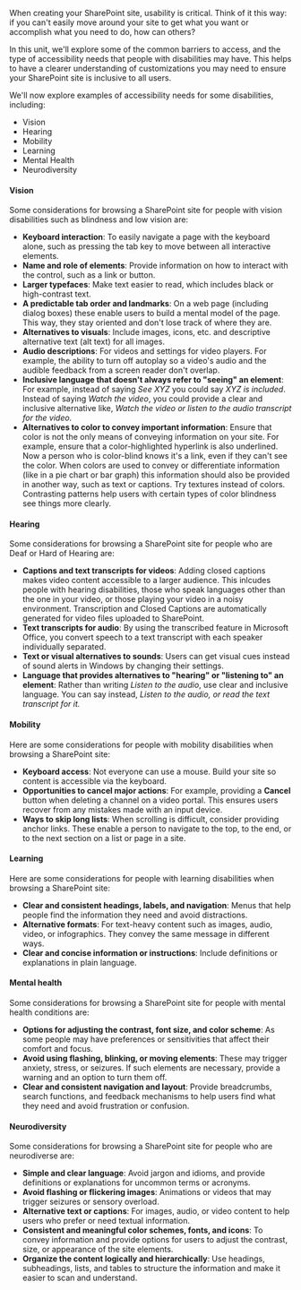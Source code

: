 When creating your SharePoint site, usability is critical. Think of it this way: if you can't easily move around your site to get what you want or accomplish what you need to do, how can others?

In this unit, we'll explore some of the common barriers to access, and the type of accessibility needs that people with disabilities may have. This helps to have a clearer understanding of customizations you may need to ensure your SharePoint site is inclusive to all users.

We'll now explore examples of accessibility needs for some disabilities, including:

- Vision
- Hearing
- Mobility
- Learning
- Mental Health
- Neurodiversity

#### Vision

Some considerations for browsing a SharePoint site for people with vision disabilities such as blindness and low vision are:

- **Keyboard interaction**: To easily navigate a page with the keyboard alone, such as pressing the tab key to move between all interactive elements.
- **Name and role of elements**: Provide information on how to interact with the control, such as a link or button.
- **Larger typefaces**: Make text easier to read, which includes black or high-contrast text.
- **A predictable tab order and landmarks**: On a web page (including dialog boxes) these enable users to build a mental model of the page. This way, they stay oriented and don't lose track of where they are.
- **Alternatives to visuals**: Include images, icons, etc. and descriptive alternative text (alt text) for all images.
- **Audio descriptions**: For videos and settings for video players. For example, the ability to turn off autoplay so a video's audio and the audible feedback from a screen reader don't overlap.
- **Inclusive language that doesn't always refer to "seeing" an element**: For example, instead of saying *See XYZ* you could say *XYZ is included*. Instead of saying *Watch the video*, you could provide a clear and inclusive alternative like, *Watch the video or listen to the audio transcript for the video.*
- **Alternatives to color to convey important information**: Ensure that color is not the only means of conveying information on your site. For example, ensure that a color-highlighted hyperlink is also underlined. Now a person who is color-blind knows it's a link, even if they can't see the color. When colors are used to convey or differentiate information (like in a pie chart or bar graph) this information should also be provided in another way, such as text or captions. Try textures instead of colors. Contrasting patterns help users with certain types of color blindness see things more clearly.

#### Hearing

Some considerations for browsing a SharePoint site for people who are Deaf or Hard of Hearing are:

- **Captions and text transcripts for videos**: Adding closed captions makes video content accessible to a larger audience. This inlcudes people with hearing disabilities, those who speak languages other than the one in your video, or those playing your video in a noisy environment. Transcription and Closed Captions are automatically generated for video files uploaded to SharePoint.
- **Text transcripts for audio**: By using the transcribed feature in Microsoft Office, you convert speech to a text transcript with each speaker individually separated.
- **Text or visual alternatives to sounds**: Users can get visual cues instead of sound alerts in Windows by changing their settings.
- **Language that provides alternatives to "hearing" or "listening to" an element**: Rather than writing *Listen to the audio*, use clear and inclusive language. You can say instead, *Listen to the audio, or read the text transcript for it.*

#### Mobility

Here are some considerations for people with mobility disabilities when browsing a SharePoint site:

- **Keyboard access**: Not everyone can use a mouse. Build your site so content is accessible via the keyboard.
- **Opportunities to cancel major actions**: For example, providing a **Cancel** button when deleting a channel on a video portal. This ensures users recover from any mistakes made with an input device.
- **Ways to skip long lists**: When scrolling is difficult, consider providing anchor links. These enable a person to navigate to the top, to the end, or to the next section on a list or page in a site.

#### Learning

Here are some considerations for people with learning disabilities when browsing a SharePoint site:

- **Clear and consistent headings, labels, and navigation**: Menus that help people find the information they need and avoid distractions.
- **Alternative formats**: For text-heavy content such as images, audio, video, or infographics. They convey the same message in different ways.
- **Clear and concise information or instructions**: Include definitions or explanations in plain language.

#### Mental health

Some considerations for browsing a SharePoint site for people with mental health conditions are:

- **Options for adjusting the contrast, font size, and color scheme**: As some people may have preferences or sensitivities that affect their comfort and focus.
- **Avoid using flashing, blinking, or moving elements**: These may trigger anxiety, stress, or seizures. If such elements are necessary, provide a warning and an option to turn them off.
- **Clear and consistent navigation and layout**: Provide breadcrumbs, search functions, and feedback mechanisms to help users find what they need and avoid frustration or confusion.

#### Neurodiversity

Some considerations for browsing a SharePoint site for people who are neurodiverse are:

- **Simple and clear language**: Avoid jargon and idioms, and provide definitions or explanations for uncommon terms or acronyms.
- **Avoid flashing or flickering images**: Animations or videos that may trigger seizures or sensory overload.
- **Alternative text or captions**: For images, audio, or video content to help users who prefer or need textual information.
- **Consistent and meaningful color schemes, fonts, and icons**: To convey information and provide options for users to adjust the contrast, size, or appearance of the site elements.
- **Organize the content logically and hierarchically**: Use headings, subheadings, lists, and tables to structure the information and make it easier to scan and understand.
